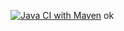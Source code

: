 [![Java CI with Maven](https://github.com/iamgd4u/SeleniumTest/actions/workflows/maven.yml/badge.svg)](https://github.com/iamgd4u/SeleniumTest/actions/workflows/maven.yml)
ok
